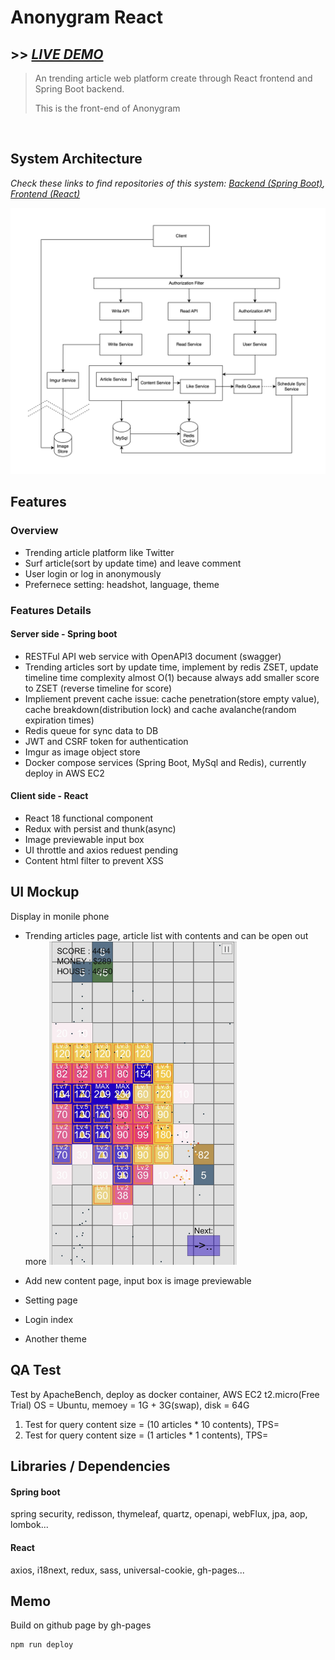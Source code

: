 # Anonygram React

## >> [*LIVE DEMO*](https://alan10607.github.io/Anonygram/)
> An trending article web platform create through React frontend and Spring Boot backend.
>
> This is the front-end of Anonygram

<br>



## System Architecture
_Check these links to find repositories of this system: [*Backend (Spring Boot)*](https://alan10607.github.io/Anonygram/), [*Frontend (React)*](https://alan10607.github.io/Anonygram/)_

<img src="https://raw.githubusercontent.com/alan10607/Anonygram/docs/system.jpg"/>

## Features
### Overview
- Trending article platform like Twitter
- Surf article(sort by update time) and leave comment
- User login or log in anonymously
- Prefernece setting: headshot, language, theme

### Features Details
#### Server side - Spring boot
- RESTFul API web service with OpenAPI3 document (swagger) 
- Trending articles sort by update time, implement by redis ZSET, update timeline time complexity almost O(1) because always add smaller score to ZSET (reverse timeline for score)
- Impliement prevent cache issue: cache penetration(store empty value), cache breakdown(distribution lock) and cache avalanche(random expiration times)
- Redis queue for sync data to DB
- JWT and CSRF token for authentication
- Imgur as image object store
- Docker compose services (Spring Boot, MySql and Redis), currently deploy in AWS EC2

#### Client side - React
- React 18 functional component
- Redux with persist and thunk(async)
- Image previewable input box
- UI throttle and axios reduest pending
- Content html filter to prevent XSS

## UI Mockup
Display in monile phone
- Trending articles page, article list with contents and can be open out more
  <img src="https://raw.githubusercontent.com/alan10607/webGame/master/docs/demo4.jpg" width="300"/>


- Add new content page, input box is image previewable

- Setting page

- Login index

- Another theme

## QA Test

Test by ApacheBench, deploy as docker container, 
AWS EC2 t2.micro(Free Trial)
OS = Ubuntu, memoey = 1G + 3G(swap), disk = 64G

1. Test for query content size = (10 articles * 10 contents), TPS=
2. Test for query content size = (1 articles * 1 contents), TPS=



## Libraries / Dependencies
#### Spring boot 
spring security, redisson, thymeleaf, quartz, openapi, webFlux, jpa, aop, lombok...

#### React
axios, i18next, redux, sass, universal-cookie, gh-pages...


## Memo
Build on github page by gh-pages
```
npm run deploy   
```